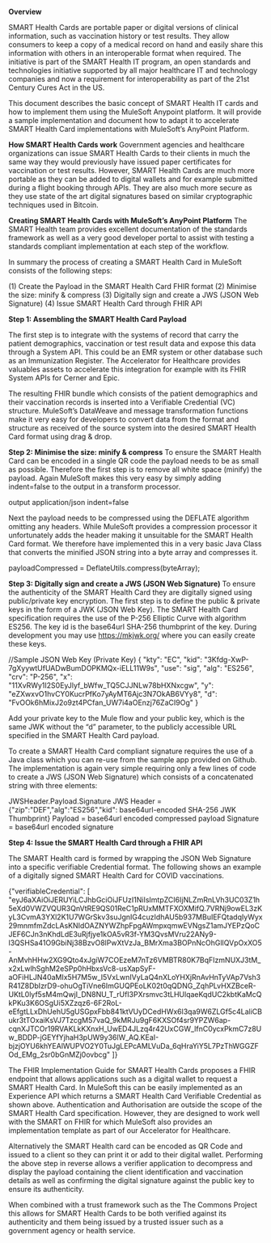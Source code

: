 **Overview**

SMART Health Cards are portable paper or digital versions of clinical information, such as vaccination history or test results. They allow consumers to keep a copy of a medical record on hand and easily share this information with others in an interoperable format when required. The initiative is part of the SMART Health IT program, an open standards and technologies initiative supported by all major healthcare IT and technology companies and now a requirement for interoperability as part of the 21st Century Cures Act in the US.

This document describes the basic concept of SMART Health IT cards and how to implement them using the MuleSoft Anypoint platform. It will provide a sample implementation and document how to adapt it to accelerate SMART Health Card implementations with MuleSoft’s AnyPoint Platform.

**How SMART Health Cards work**
Government agencies and healthcare organizations can issue SMART Health Cards to their clients in much the same way they would previously have issued paper certificates for vaccination or test results. However, SMART Health Cards are much more portable as they can be added to digital wallets and for example submitted during a flight booking through APIs. They are also much more secure as they use state of the art digital signatures based on similar cryptographic techniques used in Bitcoin.

**Creating SMART Health Cards with MuleSoft’s AnyPoint Platform**
The SMART Health team provides excellent documentation of the standards framework as well as a very good developer portal to assist with testing a standards compliant implementation at each step of the workflow.

In summary the process of creating a SMART Health Card in MuleSoft consists of the following steps:

(1) Create the Payload in the SMART Health Card FHIR format
(2) Minimise the size: minify & compress
(3) Digitally sign and create a JWS (JSON Web Signature)
(4) Issue SMART Health Card through FHIR API

**Step 1: Assembling the SMART Health Card Payload**

The first step is to integrate with the systems of record that carry the patient demographics, vaccination or test result data and expose this data through a System API. This could be an EMR system or other database such as an Immunization Register. The  Accelerator for Healthcare provides valuables assets to accelerate this integration for example with its FHIR System APIs for Cerner and Epic.

The resulting FHIR bundle which consists of the patient demographics and their vaccination records is inserted into a Verifiable Credential (VC) structure. MuleSoft’s DataWeave and message transformation functions make it very easy for developers to convert data from the format and structure as received of the source system into the desired SMART Health Card format using drag & drop.

**Step 2: Minimise the size: minify & compress**
To ensure the SMART Health Card can be encoded in a single QR code the payload needs to be as small as possible. Therefore the first step is to remove all white space (minify) the payload. Again MuleSoft makes this very easy by simply adding indent=false to the output in a transform processor.


output application/json indent=false

Next the payload needs to be compressed using the DEFLATE algorithm omitting any headers. While MuleSoft provides a compression processor it unfortunately adds the header making it unsuitable for the SMART Health Card format. We therefore have implemented this in a very basic Java Class that converts the minified JSON string into a byte array and compresses it.

payloadCompressed = DeflateUtils.compress(byteArray);


**Step 3: Digitally sign and create a JWS (JSON Web Signature)**
To ensure the authenticity of the SMART Health Card they are digitally signed using public/private key encryption. The first step is to define the public & private keys in the form of a JWK (JSON Web Key). The SMART Health Card specification requires the use of the P-256 Elliptic Curve with algorithm ES256. The key id is the base64url SHA-256 thumbprint of the key. During development you may use https://mkjwk.org/ where you can easily create these keys. 

//Sample JSON Web Key (Private Key)
{
  "kty": "EC",
  "kid": "3Kfdg-XwP-7gXyywtUfUADwBumDOPKMQx-iELL11W9s",
  "use": "sig",
  "alg": "ES256",
  "crv": "P-256",
  "x": "11XvRWy1I2S0EyJlyf_bWfw_TQ5CJJNLw78bHXNxcgw",
  "y": "eZXwxvO1hvCY0KucrPfKo7yAyMT6Ajc3N7OkAB6VYy8",
  "d": "FvOOk6hMixJ2o9zt4PCfan_UW7i4aOEnzj76ZaCI9Og"
}


Add your private key to the Mule flow and your public key, which is the same JWK without the “d” parameter, to the publicly accessible URL specified in the SMART Health Card payload.

To create a SMART Health Card compliant signature requires the use of a Java class which you can re-use from the sample app provided on Github. The implementation is again very simple requiring only a few lines of code to create a JWS (JSON Web Signature) which consists of a concatenated string with three elements:

JWSHeader.Payload.Signature
JWS Header = {"zip":"DEF","alg":"ES256","kid": base64url-encoded SHA-256 JWK Thumbprint}
Payload = base64url encoded compressed payload
Signature = base64url encoded signature 

**Step 4: Issue the SMART Health Card through a FHIR API**

The SMART Health card is formed by wrapping the JSON Web Signature into a specific verifiable Credential format. The following shows an example of a digitally signed SMART Health Card for COVID vaccinations.

{"verifiableCredential": [     "eyJ6aXAiOiJERUYiLCJhbGciOiJFUzI1NiIsImtpZCI6IjNLZmRnLVh3UC03Z1h5eXd0VWZVQUR3QnVtRE9QS01ReC1pRUxMMTFXOXMifQ.7VRNj9owEL3zKyL3CvmA3YXl2K1U7WGrSkv3suJgnIG4cuzIdhAU5b937MBuIEFQtadqIyWyx29mnmfmZdcLAsKNIdOAZNYWZhpFpgAWmpxqmwEVNgsZ1amJYEPzQoCJEF6CJn3nKhdLdE3uRjfjye1kOA5vR3f-YM3QvsMVru22ANy9-l3QSHSa41O9GbiNj38BzvO8lPwXtVzJa_BMrXma3BOPnNcOhGlIQVpOxXO5-AnMvhHHw2XG9Qto4xJgiW7COEzeM7nTz6VMBTR80K7BqFIzmNUXJ3tM_x2xLwlhSghM2eSPp0hHbxsVc8-usXapSyF-aOFiHLJN40aMIx5H7M5w_I5VxLwnIVyLaQ4nXLoYHXjRnAvHnTyVAp7Vsh3R41Z8DbIzrD9-ohuOgTiVne6ImGUQPEoLK02t0qQDNG_ZqhPLvHXZBceR-UKtL0lyf5sM4mQwjI_DN8NU_T_rUfI3PXrsmvc3tLHUlqaeKqdUC2kbtKaMcQkPKu3K6OSgUi5XZzqz6-6F2RoL-eEfgtLLxDhUehU5gUSGpxFbb841ktVUyDCedHWx6l3qa9W6ZLGf5c4LaliCBukr3tTOxaiKsVJ7TzcgM57vaQ_9kMRJu9gF6KXSOf4sr9YPZW6ap-cqnXJTCOr19RVAKLkKXnxH_UwED4JLzq4r42UxCGW_lfnC0ycxPkmC7z8Uw_BDDP-jGEYfYjhaH3pUW9y36lW_AQ.KEaI-bjzjOYU6khYEAlWUPVO2Y0TuJgLEPcAMLVuDa_6qHraYiY5L7PzThWGGZFOd_EMg_2sr0bGnMZj0ovbcg" ]} 


The FHIR Implementation Guide for SMART Health Cards proposes a FHIR endpoint that allows applications such as a digital wallet to request a SMART Health Card. In MuleSoft this can be easily implemented as an Experience API which returns a SMART Health Card Verifiable Credential as shown above. Authentication and Authorisation are outside the scope of the SMART Health Card specification. However, they are designed to work well with the SMART on FHIR for which MuleSoft also provides an implementation template as part of our Accelerator for Healthcare. 

Alternatively the SMART Health card can be encoded as QR Code and issued to a client so they can print it or add to their digital wallet. Performing the above step in reverse allows a verifier application to decompress and display the payload containing the client identification and vaccination details as well as confirming the digital signature against the public key to ensure its authenticity. 

When combined with a trust framework such as the The Commons Project this allows for SMART Health Cards to be both verified against its authenticity and them being issued by a trusted issuer such as a government agency or health service. 



